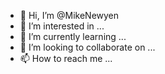 - 👋 Hi, I’m @MikeNewyen
- 👀 I’m interested in ...
- 🌱 I’m currently learning ...
- 💞️ I’m looking to collaborate on ...
- 📫 How to reach me ...

<!---
MikeNewyen/MikeNewyen is a ✨ special ✨ repository because its `README.md` (this file) appears on your GitHub profile.
You can click the Preview link to take a look at your changes.
--->
